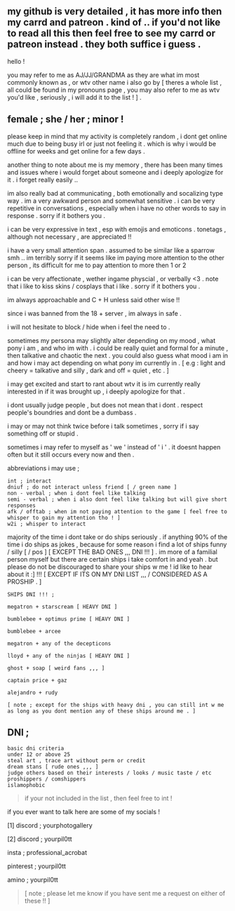 my github is very detailed , it has more info then my carrd and patreon . kind of .. 
if you'd not like to read all this then feel free to see my carrd or patreon instead . they both suffice i guess .
---
hello !

you may refer to me as AJ/JJ/GRANDMA as they are what im most commonly known as , or wtv other name i also go by [ theres a whole list , all could be found in my pronouns page , you may also refer to me as wtv you'd like , seriously , i will add it to the list ! ] .

female ; she / her ; minor !
---
please keep in mind that my activity is completely random , i dont get online much due to being busy irl or just not feeling it . which is why i would be offline for weeks and get online for a few days .

another thing to note about me is my memory , there has been many times and issues where i would forget about someone and i deeply apologize for it . i forget really easily ..

im also really bad at communicating , both emotionally and socalizing type way . im a very awkward person and somewhat sensitive . i can be very repetitive in conversations , especially when i have no other words to say in response . sorry if it bothers you .

i can be very expressive in text , esp with emojis and emoticons . tonetags , although not necessary , are appreciated !!

i have a very small attention span . assumed to be similar like a sparrow smh .. im terribly sorry if it seems like im paying more attention to the other person , its difficult for me to pay attention to more then 1 or 2

i can be very affectionate , wether ingame physcial , or verbally <3 . note that i like to kiss skins / cosplays that i like . sorry if it bothers you .

im always approachable and C + H unless said other wise !! 

since i was banned from the 18 + server , im always in safe .

i will not hesitate to block / hide when i feel the need to .

sometimes my persona may slightly alter depending on my mood , what pony i am , and who im with . i could be really quiet and formal for a minute , then talkative and chaotic the next . you could also guess what mood i am in and how i may act depending on what pony im currently in . [ e.g : light and cheery = talkative and silly , dark and off = quiet , etc . ]

i may get excited and start to rant about wtv it is im currently really interested in if it was brought up , i deeply apologize for that .

i dont usually judge people , but does not mean that i dont . respect people's boundries and dont be a dumbass .

i may or may not think twice before i talk sometimes , sorry if i say something off or stupid . 

sometimes i may refer to myself as ' we ' instead of ' i ' . it doesnt happen often but it still occurs every now and then .

abbreviations i may use ; 
```
int ; interact
dniuf ; do not interact unless friend [ / green name ]
non - verbal ; when i dont feel like talking
semi - verbal ; when i also dont feel like talking but will give short responses
afk / offtab ; when im not paying attention to the game [ feel free to whisper to gain my attention tho ! ]
w2i ; whisper to interact
```

majority of the time i dont take or do ships seriously . if anything 90% of the time i do ships as jokes , because for some reason i find a lot of ships funny / silly [ / pos ] [ EXCEPT THE BAD ONES ,,, DNI !!! ] . im more of a familial person myself but there are certain ships i take comfort in and yeah . but please do not be discouraged to share your ships w me ! id like to hear about it :] !!! [ EXCEPT IF ITS ON MY DNI LIST ,,, / CONSIDERED AS A PROSHIP . ]
```
SHIPS DNI !!! ;

megatron + starscream [ HEAVY DNI ]

bumblebee + optimus prime [ HEAVY DNI ]

bumblebee + arcee

megatron + any of the decepticons

lloyd + any of the ninjas [ HEAVY DNI ]

ghost + soap [ weird fans ,,, ]

captain price + gaz

alejandro + rudy

[ note ; except for the ships with heavy dni , you can still int w me as long as you dont mention any of these ships around me . ]
```
DNI ;
-------
```
basic dni criteria 
under 12 or above 25 
steal art , trace art without perm or credit 
dream stans [ rude ones ,,, ] 
judge others based on their interests / looks / music taste / etc 
proshippers / comshippers 
islamophobic
```

>if your not included in the list , then feel free to int !

if you ever want to talk here are some of my socials ! 

[1] discord ; yourphotogallery

[2] discord ; yourpil0tt

insta ; professional_acrobat 

pinterest ; yourpil0tt

amino ; yourpil0tt

>[ note ; please let me know if you have sent me a request on either of these !! ]
